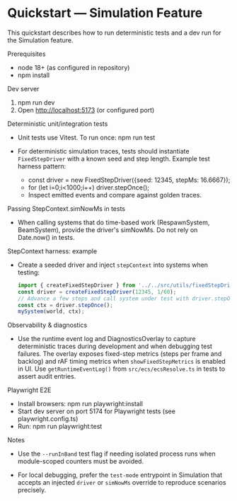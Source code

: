 # Quickstart — Simulation Feature

This quickstart describes how to run deterministic tests and a dev run for the
Simulation feature.

Prerequisites

- node 18+ (as configured in repository)
- npm install

Dev server

1. npm run dev
2. Open [http://localhost:5173](http://localhost:5173) (or configured port)

Deterministic unit/integration tests

- Unit tests use Vitest. To run once: npm run test

- For deterministic simulation traces, tests should instantiate `FixedStepDriver` with
  a known seed and step length. Example test harness pattern:

  - const driver = new FixedStepDriver({seed: 12345, stepMs: 16.6667});
  - for (let i=0;i<1000;i++) driver.stepOnce();
  - Inspect emitted events and compare against golden traces.

Passing StepContext.simNowMs in tests

- When calling systems that do time-based work (RespawnSystem, BeamSystem), provide the
  driver's simNowMs. Do not rely on Date.now() in tests.

StepContext harness: example

- Create a seeded driver and inject `stepContext` into systems when testing:

  ```ts
  import { createFixedStepDriver } from '../../src/utils/fixedStepDriver';
  const driver = createFixedStepDriver(12345, 1/60);
  // Advance a few steps and call system under test with driver.stepOnce()
  const ctx = driver.stepOnce();
  mySystem(world, ctx);
  ```

Observability & diagnostics

- Use the runtime event log and DiagnosticsOverlay to capture deterministic traces during
  development and when debugging test failures. The overlay exposes fixed-step metrics (steps
  per frame and backlog) and rAF timing metrics when `showFixedStepMetrics` is enabled in UI.
  Use `getRuntimeEventLog()` from `src/ecs/ecsResolve.ts` in tests to assert audit entries.

Playwright E2E

- Install browsers: npm run playwright:install
- Start dev server on port 5174 for Playwright tests (see playwright.config.ts)
- Run: npm run playwright:test

Notes

- Use the `--runInBand` test flag if needing isolated process runs when module-scoped
  counters must be avoided.

- For local debugging, prefer the `test-mode` entrypoint in Simulation that accepts an
  injected `driver` or `simNowMs` override to reproduce scenarios precisely.

